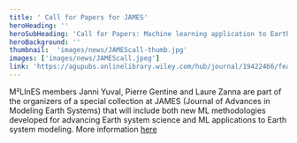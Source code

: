 ```yaml
---
title: ' Call for Papers for JAMES'
heroHeading: ''
heroSubHeading: 'Call for Papers: Machine learning application to Earth system modeling'
heroBackground: ''
thumbnail:  'images/news/JAMEScall-thumb.jpg'
images: ['images/news/JAMEScall.jpeg']
link: 'https://agupubs.onlinelibrary.wiley.com/hub/journal/19422466/features/call-for-papers' 
---
```


M²LInES members Janni Yuval, Pierre Gentine and Laure Zanna are part of the organizers of a special collection at JAMES (Journal of Advances in Modeling Earth Systems) that will include both new ML methodologies developed for advancing Earth system science and ML applications to Earth system modeling. More information [here](https://agupubs.onlinelibrary.wiley.com/hub/journal/19422466/features/call-for-papers)